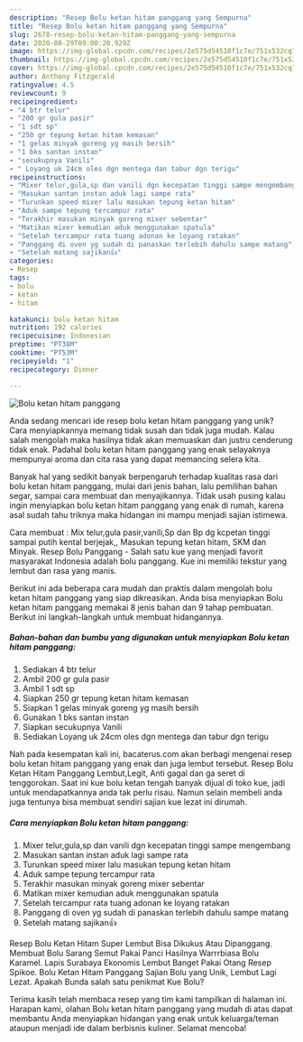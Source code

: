 ```yaml
---
description: "Resep Bolu ketan hitam panggang yang Sempurna"
title: "Resep Bolu ketan hitam panggang yang Sempurna"
slug: 2678-resep-bolu-ketan-hitam-panggang-yang-sempurna
date: 2020-08-29T09:00:20.929Z
image: https://img-global.cpcdn.com/recipes/2e575d54510f1c7e/751x532cq70/bolu-ketan-hitam-panggang-foto-resep-utama.jpg
thumbnail: https://img-global.cpcdn.com/recipes/2e575d54510f1c7e/751x532cq70/bolu-ketan-hitam-panggang-foto-resep-utama.jpg
cover: https://img-global.cpcdn.com/recipes/2e575d54510f1c7e/751x532cq70/bolu-ketan-hitam-panggang-foto-resep-utama.jpg
author: Anthony Fitzgerald
ratingvalue: 4.5
reviewcount: 9
recipeingredient:
- "4 btr telur"
- "200 gr gula pasir"
- "1 sdt sp"
- "250 gr tepung ketan hitam kemasan"
- "1 gelas minyak goreng yg masih bersih"
- "1 bks santan instan"
- "secukupnya Vanili"
- " Loyang uk 24cm oles dgn mentega dan tabur dgn terigu"
recipeinstructions:
- "Mixer telur,gula,sp dan vanili dgn kecepatan tinggi sampe mengembang"
- "Masukan santan instan aduk lagi sampe rata"
- "Turunkan speed mixer lalu masukan tepung ketan hitam"
- "Aduk sampe tepung tercampur rata"
- "Terakhir masukan minyak goreng mixer sebentar"
- "Matikan mixer kemudian aduk menggunakan spatula"
- "Setelah tercampur rata tuang adonan ke loyang ratakan"
- "Panggang di oven yg sudah di panaskan terlebih dahulu sampe matang"
- "Setelah matang sajikan👍"
categories:
- Resep
tags:
- bolu
- ketan
- hitam

katakunci: bolu ketan hitam 
nutrition: 192 calories
recipecuisine: Indonesian
preptime: "PT38M"
cooktime: "PT53M"
recipeyield: "1"
recipecategory: Dinner

---
```



![Bolu ketan hitam panggang](https://img-global.cpcdn.com/recipes/2e575d54510f1c7e/751x532cq70/bolu-ketan-hitam-panggang-foto-resep-utama.jpg)

Anda sedang mencari ide resep bolu ketan hitam panggang yang unik? Cara menyiapkannya memang tidak susah dan tidak juga mudah. Kalau salah mengolah maka hasilnya tidak akan memuaskan dan justru cenderung tidak enak. Padahal bolu ketan hitam panggang yang enak selayaknya mempunyai aroma dan cita rasa yang dapat memancing selera kita.

Banyak hal yang sedikit banyak berpengaruh terhadap kualitas rasa dari bolu ketan hitam panggang, mulai dari jenis bahan, lalu pemilihan bahan segar, sampai cara membuat dan menyajikannya. Tidak usah pusing kalau ingin menyiapkan bolu ketan hitam panggang yang enak di rumah, karena asal sudah tahu triknya maka hidangan ini mampu menjadi sajian istimewa.

Cara membuat : Mix telur,gula pasir,vanili,Sp dan Bp dg kcpetan tinggi sampai putih kental berjejak,, Masukan tepung ketan hitam, SKM dan Minyak. Resep Bolu Panggang - Salah satu kue yang menjadi favorit masyarakat Indonesia adalah bolu panggang. Kue ini memiliki tekstur yang lembut dan rasa yang manis.


Berikut ini ada beberapa cara mudah dan praktis dalam mengolah bolu ketan hitam panggang yang siap dikreasikan. Anda bisa menyiapkan Bolu ketan hitam panggang memakai 8 jenis bahan dan 9 tahap pembuatan. Berikut ini langkah-langkah untuk membuat hidangannya.

<!--inarticleads1-->

##### Bahan-bahan dan bumbu yang digunakan untuk menyiapkan Bolu ketan hitam panggang:

1. Sediakan 4 btr telur
1. Ambil 200 gr gula pasir
1. Ambil 1 sdt sp
1. Siapkan 250 gr tepung ketan hitam kemasan
1. Siapkan 1 gelas minyak goreng yg masih bersih
1. Gunakan 1 bks santan instan
1. Siapkan secukupnya Vanili
1. Sediakan  Loyang uk 24cm oles dgn mentega dan tabur dgn terigu


Nah pada kesempatan kali ini, bacaterus.com akan berbagi mengenai resep bolu ketan hitam panggang yang enak dan juga lembut tersebut. Resep Bolu Ketan Hitam Panggang Lembut,Legit, Anti gagal dan ga seret di tenggorokan. Saat ini kue bolu ketan tengah banyak dijual di toko kue, jadi untuk mendapatkannya anda tak perlu risau. Namun selain membeli anda juga tentunya bisa membuat sendiri sajian kue lezat ini dirumah. 

<!--inarticleads2-->

##### Cara menyiapkan Bolu ketan hitam panggang:

1. Mixer telur,gula,sp dan vanili dgn kecepatan tinggi sampe mengembang
1. Masukan santan instan aduk lagi sampe rata
1. Turunkan speed mixer lalu masukan tepung ketan hitam
1. Aduk sampe tepung tercampur rata
1. Terakhir masukan minyak goreng mixer sebentar
1. Matikan mixer kemudian aduk menggunakan spatula
1. Setelah tercampur rata tuang adonan ke loyang ratakan
1. Panggang di oven yg sudah di panaskan terlebih dahulu sampe matang
1. Setelah matang sajikan👍


Resep Bolu Ketan Hitam Super Lembut Bisa Dikukus Atau Dipanggang. Membuat Bolu Sarang Semut Pakai Panci Hasilnya Warrrbiasa Bolu Karamel. Lapis Surabaya Ekonomis Lembut Banget Pakai Otang Resep Spikoe. Bolu Ketan Hitam Panggang Sajian Bolu yang Unik, Lembut Lagi Lezat. Apakah Bunda salah satu penikmat Kue Bolu? 

Terima kasih telah membaca resep yang tim kami tampilkan di halaman ini. Harapan kami, olahan Bolu ketan hitam panggang yang mudah di atas dapat membantu Anda menyiapkan hidangan yang enak untuk keluarga/teman ataupun menjadi ide dalam berbisnis kuliner. Selamat mencoba!
